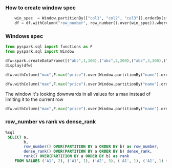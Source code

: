 ### How to create window spec 

```python
    win_spec  = Window.partitionBy(["col1", "col2", "col3"]).orderBy(sf.desc("col4"))
    df = df.withColumn("row_number", row_number().over(win_spec)).where(sf.col("row_number") == 1).select(*keep)
```


### Windows spec

```python
from pyspark.sql import functions as F
from pyspark.sql import Window

dfw=spark.createDataFrame([("abc",1,100),("abc",2,200),("abc",3,300),("abc",4,200),("abc",5,100)],"name string,id int,price int")
display(dfw)

```

```python
dfw.withColumn("max",F.max("price").over(Window.partitionBy("name").orderBy("id").rowsBetween(Window.unboundedPreceding, Window.currentRow))).show()
```


```python
dfw.withColumn("max",F.max("price").over(Window.partitionBy("name").orderBy("id").rowsBetween(Window.unboundedPreceding,Window.unboundedFollowing))).show()
```

The window it's looking downwards in all values for a max instead of limiting it to the current row

```python
dfw.withColumn("max",F.max("price").over(Window.partitionBy("name").orderBy("id").rowsBetween(Window.currentRow,Window.unboundedFollowing))).show()
```

### row_number vs rank vs dense_rank

```sql
%sql
 SELECT a,
        b,
        row_number() OVER(PARTITION BY a ORDER BY b) as row_number,
        dense_rank() OVER(PARTITION BY a ORDER BY b) dense_rank,
        rank() OVER(PARTITION BY a ORDER BY b) as rank
    FROM VALUES ('A1', 2), ('A1', 1), ('A2', 3), ('A1', 1), ('A1', 1) tab(a, b)

```
